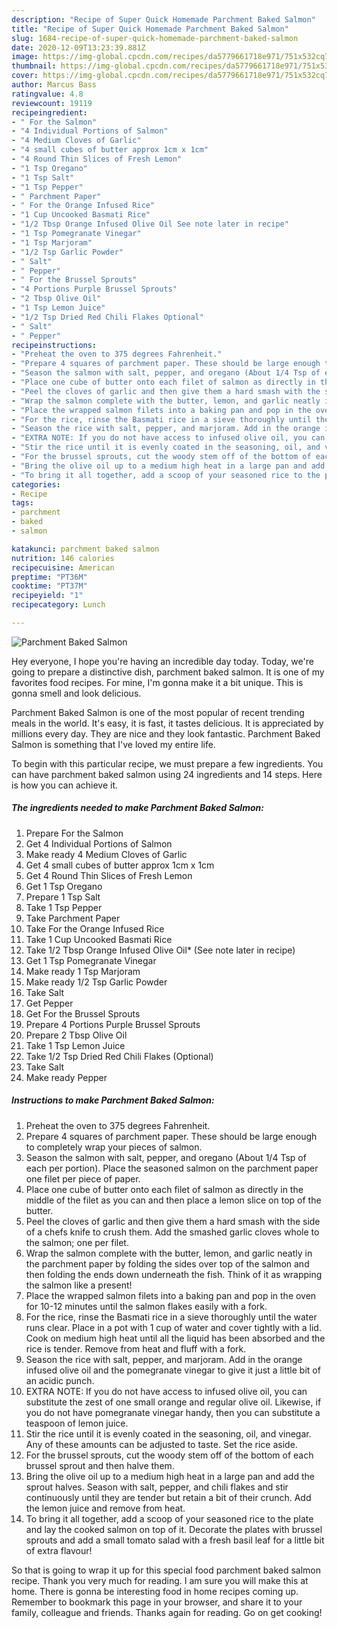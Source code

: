 ```yaml
---
description: "Recipe of Super Quick Homemade Parchment Baked Salmon"
title: "Recipe of Super Quick Homemade Parchment Baked Salmon"
slug: 1684-recipe-of-super-quick-homemade-parchment-baked-salmon
date: 2020-12-09T13:23:39.881Z
image: https://img-global.cpcdn.com/recipes/da5779661718e971/751x532cq70/parchment-baked-salmon-recipe-main-photo.jpg
thumbnail: https://img-global.cpcdn.com/recipes/da5779661718e971/751x532cq70/parchment-baked-salmon-recipe-main-photo.jpg
cover: https://img-global.cpcdn.com/recipes/da5779661718e971/751x532cq70/parchment-baked-salmon-recipe-main-photo.jpg
author: Marcus Bass
ratingvalue: 4.8
reviewcount: 19119
recipeingredient:
- " For the Salmon"
- "4 Individual Portions of Salmon"
- "4 Medium Cloves of Garlic"
- "4 small cubes of butter approx 1cm x 1cm"
- "4 Round Thin Slices of Fresh Lemon"
- "1 Tsp Oregano"
- "1 Tsp Salt"
- "1 Tsp Pepper"
- " Parchment Paper"
- " For the Orange Infused Rice"
- "1 Cup Uncooked Basmati Rice"
- "1/2 Tbsp Orange Infused Olive Oil See note later in recipe"
- "1 Tsp Pomegranate Vinegar"
- "1 Tsp Marjoram"
- "1/2 Tsp Garlic Powder"
- " Salt"
- " Pepper"
- " For the Brussel Sprouts"
- "4 Portions Purple Brussel Sprouts"
- "2 Tbsp Olive Oil"
- "1 Tsp Lemon Juice"
- "1/2 Tsp Dried Red Chili Flakes Optional"
- " Salt"
- " Pepper"
recipeinstructions:
- "Preheat the oven to 375 degrees Fahrenheit."
- "Prepare 4 squares of parchment paper. These should be large enough to completely wrap your pieces of salmon."
- "Season the salmon with salt, pepper, and oregano (About 1/4 Tsp of each per portion). Place the seasoned salmon on the parchment paper one filet per piece of paper."
- "Place one cube of butter onto each filet of salmon as directly in the middle of the filet as you can and then place a lemon slice on top of the butter."
- "Peel the cloves of garlic and then give them a hard smash with the side of a chefs knife to crush them. Add the smashed garlic cloves whole to the salmon; one per filet."
- "Wrap the salmon complete with the butter, lemon, and garlic neatly in the parchment paper by folding the sides over top of the salmon and then folding the ends down underneath the fish. Think of it as wrapping the salmon like a present!"
- "Place the wrapped salmon filets into a baking pan and pop in the oven for 10-12 minutes until the salmon flakes easily with a fork."
- "For the rice, rinse the Basmati rice in a sieve thoroughly until the water runs clear. Place in a pot with 1 cup of water and cover tightly with a lid. Cook on medium high heat until all the liquid has been absorbed and the rice is tender. Remove from heat and fluff with a fork."
- "Season the rice with salt, pepper, and marjoram. Add in the orange infused olive oil and the pomegranate vinegar to give it just a little bit of an acidic punch."
- "EXTRA NOTE: If you do not have access to infused olive oil, you can substitute the zest of one small orange and regular olive oil. Likewise, if you do not have pomegranate vinegar handy, then you can substitute a teaspoon of lemon juice."
- "Stir the rice until it is evenly coated in the seasoning, oil, and vinegar. Any of these amounts can be adjusted to taste. Set the rice aside."
- "For the brussel sprouts, cut the woody stem off of the bottom of each brussel sprout and then halve them."
- "Bring the olive oil up to a medium high heat in a large pan and add the sprout halves. Season with salt, pepper, and chili flakes and stir continuously until they are tender but retain a bit of their crunch. Add the lemon juice and remove from heat."
- "To bring it all together, add a scoop of your seasoned rice to the plate and lay the cooked salmon on top of it. Decorate the plates with brussel sprouts and add a small tomato salad with a fresh basil leaf for a little bit of extra flavour!"
categories:
- Recipe
tags:
- parchment
- baked
- salmon

katakunci: parchment baked salmon 
nutrition: 146 calories
recipecuisine: American
preptime: "PT36M"
cooktime: "PT37M"
recipeyield: "1"
recipecategory: Lunch

---
```



![Parchment Baked Salmon](https://img-global.cpcdn.com/recipes/da5779661718e971/751x532cq70/parchment-baked-salmon-recipe-main-photo.jpg)

Hey everyone, I hope you're having an incredible day today. Today, we're going to prepare a distinctive dish, parchment baked salmon. It is one of my favorites food recipes. For mine, I'm gonna make it a bit unique. This is gonna smell and look delicious.



Parchment Baked Salmon is one of the most popular of recent trending meals in the world. It's easy, it is fast, it tastes delicious. It is appreciated by millions every day. They are nice and they look fantastic. Parchment Baked Salmon is something that I've loved my entire life.


To begin with this particular recipe, we must prepare a few ingredients. You can have parchment baked salmon using 24 ingredients and 14 steps. Here is how you can achieve it.

<!--inarticleads1-->

##### The ingredients needed to make Parchment Baked Salmon:

1. Prepare  For the Salmon
1. Get 4 Individual Portions of Salmon
1. Make ready 4 Medium Cloves of Garlic
1. Get 4 small cubes of butter approx 1cm x 1cm
1. Get 4 Round Thin Slices of Fresh Lemon
1. Get 1 Tsp Oregano
1. Prepare 1 Tsp Salt
1. Take 1 Tsp Pepper
1. Take  Parchment Paper
1. Take  For the Orange Infused Rice
1. Take 1 Cup Uncooked Basmati Rice
1. Take 1/2 Tbsp Orange Infused Olive Oil* (See note later in recipe)
1. Get 1 Tsp Pomegranate Vinegar
1. Make ready 1 Tsp Marjoram
1. Make ready 1/2 Tsp Garlic Powder
1. Take  Salt
1. Get  Pepper
1. Get  For the Brussel Sprouts
1. Prepare 4 Portions Purple Brussel Sprouts
1. Prepare 2 Tbsp Olive Oil
1. Take 1 Tsp Lemon Juice
1. Take 1/2 Tsp Dried Red Chili Flakes (Optional)
1. Take  Salt
1. Make ready  Pepper




<!--inarticleads2-->

##### Instructions to make Parchment Baked Salmon:

1. Preheat the oven to 375 degrees Fahrenheit.
1. Prepare 4 squares of parchment paper. These should be large enough to completely wrap your pieces of salmon.
1. Season the salmon with salt, pepper, and oregano (About 1/4 Tsp of each per portion). Place the seasoned salmon on the parchment paper one filet per piece of paper.
1. Place one cube of butter onto each filet of salmon as directly in the middle of the filet as you can and then place a lemon slice on top of the butter.
1. Peel the cloves of garlic and then give them a hard smash with the side of a chefs knife to crush them. Add the smashed garlic cloves whole to the salmon; one per filet.
1. Wrap the salmon complete with the butter, lemon, and garlic neatly in the parchment paper by folding the sides over top of the salmon and then folding the ends down underneath the fish. Think of it as wrapping the salmon like a present!
1. Place the wrapped salmon filets into a baking pan and pop in the oven for 10-12 minutes until the salmon flakes easily with a fork.
1. For the rice, rinse the Basmati rice in a sieve thoroughly until the water runs clear. Place in a pot with 1 cup of water and cover tightly with a lid. Cook on medium high heat until all the liquid has been absorbed and the rice is tender. Remove from heat and fluff with a fork.
1. Season the rice with salt, pepper, and marjoram. Add in the orange infused olive oil and the pomegranate vinegar to give it just a little bit of an acidic punch.
1. EXTRA NOTE: If you do not have access to infused olive oil, you can substitute the zest of one small orange and regular olive oil. Likewise, if you do not have pomegranate vinegar handy, then you can substitute a teaspoon of lemon juice.
1. Stir the rice until it is evenly coated in the seasoning, oil, and vinegar. Any of these amounts can be adjusted to taste. Set the rice aside.
1. For the brussel sprouts, cut the woody stem off of the bottom of each brussel sprout and then halve them.
1. Bring the olive oil up to a medium high heat in a large pan and add the sprout halves. Season with salt, pepper, and chili flakes and stir continuously until they are tender but retain a bit of their crunch. Add the lemon juice and remove from heat.
1. To bring it all together, add a scoop of your seasoned rice to the plate and lay the cooked salmon on top of it. Decorate the plates with brussel sprouts and add a small tomato salad with a fresh basil leaf for a little bit of extra flavour!




So that is going to wrap it up for this special food parchment baked salmon recipe. Thank you very much for reading. I am sure you will make this at home. There is gonna be interesting food in home recipes coming up. Remember to bookmark this page in your browser, and share it to your family, colleague and friends. Thanks again for reading. Go on get cooking!

